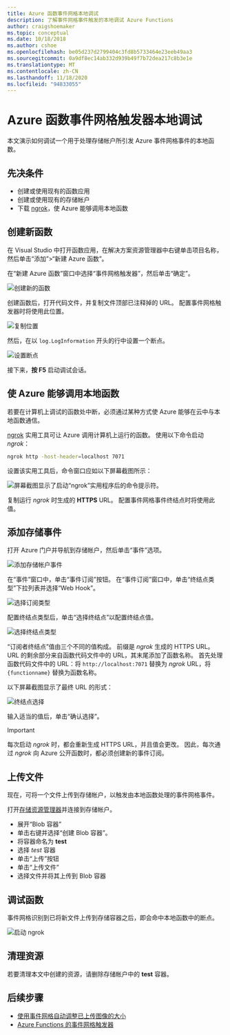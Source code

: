 ```yaml
---
title: Azure 函数事件网格本地调试
description: 了解事件网格事件触发的本地调试 Azure Functions
author: craigshoemaker
ms.topic: conceptual
ms.date: 10/18/2018
ms.author: cshoe
ms.openlocfilehash: be05d237d2799404c3fd8b5733464e23eeb49aa3
ms.sourcegitcommit: 0a9df8ec14ab332d939b49f7b72dea217c8b3e1e
ms.translationtype: MT
ms.contentlocale: zh-CN
ms.lasthandoff: 11/18/2020
ms.locfileid: "94833055"
---
```

# <a name="azure-function-event-grid-trigger-local-debugging"></a>Azure 函数事件网格触发器本地调试

本文演示如何调试一个用于处理存储帐户所引发 Azure 事件网格事件的本地函数。 

## <a name="prerequisites"></a>先决条件

- 创建或使用现有的函数应用
- 创建或使用现有的存储帐户
- 下载 [ngrok](https://ngrok.com/)，使 Azure 能够调用本地函数

## <a name="create-a-new-function"></a>创建新函数

在 Visual Studio 中打开函数应用，在解决方案资源管理器中右键单击项目名称，然后单击“添加”>“新建 Azure 函数”。

在“新建 Azure 函数”窗口中选择“事件网格触发器”，然后单击“确定”。 

![创建新的函数](./media/functions-debug-event-grid-trigger-local/functions-debug-event-grid-trigger-local-add-function.png)

创建函数后，打开代码文件，并复制文件顶部已注释掉的 URL。 配置事件网格触发器时将使用此位置。

![复制位置](./media/functions-debug-event-grid-trigger-local/functions-debug-event-grid-trigger-local-copy-location.png)

然后，在以 `log.LogInformation` 开头的行中设置一个断点。

![设置断点](./media/functions-debug-event-grid-trigger-local/functions-debug-event-grid-trigger-local-set-breakpoint.png)


接下来，**按 F5** 启动调试会话。

## <a name="allow-azure-to-call-your-local-function"></a>使 Azure 能够调用本地函数

若要在计算机上调试的函数处中断，必须通过某种方式使 Azure 能够在云中与本地函数通信。

[ngrok](https://ngrok.com/) 实用工具可让 Azure 调用计算机上运行的函数。 使用以下命令启动 *ngrok*：

```bash
ngrok http -host-header=localhost 7071
```
设置该实用工具后，命令窗口应如以下屏幕截图所示：

![屏幕截图显示了启动“ngrok”实用程序后的命令提示符。](./media/functions-debug-event-grid-trigger-local/functions-debug-event-grid-trigger-local-ngrok.png)

复制运行 *ngrok* 时生成的 **HTTPS** URL。 配置事件网格事件终结点时将使用此值。

## <a name="add-a-storage-event"></a>添加存储事件

打开 Azure 门户并导航到存储帐户，然后单击“事件”选项。

![添加存储帐户事件](./media/functions-debug-event-grid-trigger-local/functions-debug-event-grid-trigger-local-add-event.png)

在“事件”窗口中，单击“事件订阅”按钮。 在“事件订阅”窗口中，单击“终结点类型”下拉列表并选择“Web Hook”。 

![选择订阅类型](./media/functions-debug-event-grid-trigger-local/functions-debug-event-grid-trigger-local-event-subscription-type.png)

配置终结点类型后，单击“选择终结点”以配置终结点值。

![选择终结点类型](./media/functions-debug-event-grid-trigger-local/functions-debug-event-grid-trigger-local-event-subscription-endpoint.png)

“订阅者终结点”值由三个不同的值构成。 前缀是 *ngrok* 生成的 HTTPS URL。 URL 的剩余部分来自函数代码文件中的 URL，其末尾添加了函数名称。 首先处理函数代码文件中的 URL：将 `http://localhost:7071` 替换为 *ngrok* URL，将 `{functionname}` 替换为函数名称。

以下屏幕截图显示了最终 URL 的形式：

![终结点选择](./media/functions-debug-event-grid-trigger-local/functions-debug-event-grid-trigger-local-event-subscription-endpoint-selection.png)

输入适当的值后，单击“确认选择”。

> [!IMPORTANT]
> 每次启动 *ngrok* 时，都会重新生成 HTTPS URL，并且值会更改。 因此，每次通过 *ngrok* 向 Azure 公开函数时，都必须创建新的事件订阅。

## <a name="upload-a-file"></a>上传文件

现在，可将一个文件上传到存储帐户，以触发由本地函数处理的事件网格事件。 

打开[存储资源管理器](https://azure.microsoft.com/features/storage-explorer/)并连接到存储帐户。 

- 展开“Blob 容器” 
- 单击右键并选择“创建 Blob 容器”。
- 将容器命名为 **test**
- 选择 *test* 容器
- 单击“上传”按钮
- 单击“上传文件”
- 选择文件并将其上传到 Blob 容器

## <a name="debug-the-function"></a>调试函数

事件网格识别到已将新文件上传到存储容器之后，即会命中本地函数中的断点。

![启动 ngrok](./media/functions-debug-event-grid-trigger-local/functions-debug-event-grid-trigger-local-breakpoint.png)

## <a name="clean-up-resources"></a>清理资源

若要清理本文中创建的资源，请删除存储帐户中的 **test** 容器。

## <a name="next-steps"></a>后续步骤

- [使用事件网格自动调整已上传图像的大小](../event-grid/resize-images-on-storage-blob-upload-event.md)
- [Azure Functions 的事件网格触发器](./functions-bindings-event-grid.md)
